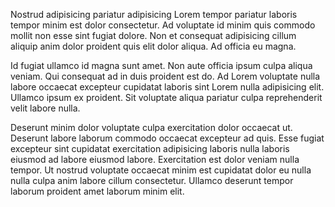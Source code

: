 Nostrud adipisicing pariatur adipisicing Lorem tempor pariatur laboris tempor minim est dolor consectetur. Ad voluptate id minim quis commodo mollit non esse sint fugiat dolore. Non et consequat adipisicing cillum aliquip anim dolor proident quis elit dolor aliqua. Ad officia eu magna.

Id fugiat ullamco id magna sunt amet. Non aute officia ipsum culpa aliqua veniam. Qui consequat ad in duis proident est do. Ad Lorem voluptate nulla labore occaecat excepteur cupidatat laboris sint Lorem nulla adipisicing elit. Ullamco ipsum ex proident. Sit voluptate aliqua pariatur culpa reprehenderit velit labore nulla.

Deserunt minim dolor voluptate culpa exercitation dolor occaecat ut. Deserunt labore laborum commodo occaecat excepteur ad quis. Esse fugiat excepteur sint cupidatat exercitation adipisicing laboris nulla laboris eiusmod ad labore eiusmod labore. Exercitation est dolor veniam nulla tempor. Ut nostrud voluptate occaecat minim est cupidatat dolor eu nulla nulla culpa anim labore cillum consectetur. Ullamco deserunt tempor laborum proident amet laborum minim elit.